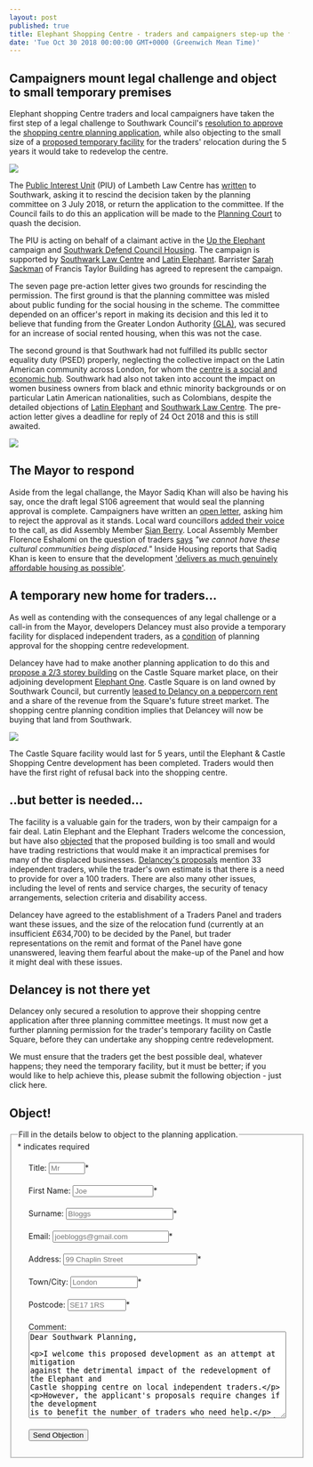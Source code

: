 ```yaml
---
layout: post
published: true
title: Elephant Shopping Centre - traders and campaigners step-up the fight
date: 'Tue Oct 30 2018 00:00:00 GMT+0000 (Greenwich Mean Time)'
---
```


## Campaigners mount legal challenge and object to small temporary premises

Elephant shopping Centre traders and local campaigners have taken the first step of a legal challenge to Southwark Council's [resolution to approve](http://moderngov.southwark.gov.uk/mgAi.aspx?ID=49413) the [shopping centre planning application](https://planning.southwark.gov.uk/online-applications/simpleSearchResults.do?action=firstPage), while also objecting to the small size of a [proposed temporary facility](http://planbuild.southwark.gov.uk/documents/?GetDocument=%7b%7b%7b!hAV0cqN%2bsOq%2febuFpH0spQ%3d%3d!%7d%7d%7d) for the traders' relocation during the 5 years it would take to redevelop the centre.

![](http://35percent.org/img/saveelephant.jpg)

The [Public Interest Unit](http://www.pilu.org.uk/paul-heron/) (PIU) of Lambeth Law Centre has [written](http://35percent.org/img/letterbeforeaction.pdf) to Southwark, asking it to rescind the decision taken by the planning committee on 3 July 2018, or return the application to the committee.  If the Council fails to do this an application will be made to the [Planning Court](https://www.gov.uk/courts-tribunals/planning-court) to quash the decision. 

The PIU is acting on behalf of a claimant active in the [Up the Elephant](https://twitter.com/UpTheElephant_) campaign and [Southwark Defend Council Housing](https://www.facebook.com/southwarkdch/).  The campaign is supported by [Southwark Law Centre](http://www.southwarklawcentre.org.uk/index.php?option=com_content&view=article&id=71&Itemid=78) and [Latin Elephant](http://latinelephant.org/).  Barrister [Sarah Sackman](https://www.ftbchambers.co.uk/barristers/sarah-sackman) of Francis Taylor Building has agreed to represent the campaign.

The seven page pre-action letter gives two grounds for rescinding the permission. The first ground is that the planning committee was misled about public funding for the social housing in the scheme. The committee depended on an officer's report in making its decision and this led it to believe that funding from the Greater London Authority [(GLA)](https://www.london.gov.uk/), was secured for an increase of social rented housing, when this was not the case.

The second ground is that Southwark had not fulfilled its publIc sector equality duty (PSED) properly, neglecting the collective impact on the Latin American community across London, for whom the [centre is a social and economic hub](http://eprints.lse.ac.uk/90160/).  Southwark had also not taken into account the impact on women business owners from black and ethnic minority backgrounds or on particular Latin American nationalities, such as Colombians, despite the detailed objections of [Latin Elephant](http://latinelephant.org/update-on-ec-relocation-strategy-le-comments/) and [Southwark Law Centre](http://planbuild.southwark.gov.uk/documents/?GetDocument=%7b%7b%7b!%2b3vgsnFhgtxRNSSWoQ1w3w%3d%3d!%7d%7d%7d). The pre-action letter gives a deadline for reply of 24 Oct 2018 and this is still awaited.

![](http://35percent.org/img/traderscomp.jpeg)

## The Mayor to respond

Aside from the legal challange, the Mayor Sadiq Khan will also be having his say, once the draft legal S106 agreement that would seal the planning approval is complete.  Campaigners have written an [open letter](https://twitter.com/UpTheElephant_), asking him to reject the approval as it stands. Local ward councillors [added their voice](https://www.southwarknews.co.uk/news/ward-councillors-call-on-sadiq-khan-to-fix-moral-and-policy-failings-in-approved-elephant-and-castle-regeneration-plans/) to the call, as did Assembly Member [Sian Berry](www.southwarkgreenparty.org.uk/call_in_the_elephant_decision_says_sian).  Local Assembly Member Florence Eshalomi on the question of traders [says](https://twitter.com/se1/status/1054823139421630464) _"we cannot have these cultural communities being displaced."_ Inside Housing reports that Sadiq Khan is keen to ensure that the development ['delivers as much genuinely affordable housing as possible'](https://www.insidehousing.co.uk/news/news/khan-keen-for-elephant--castle-development-to-deliver-affordable-housing-58462). 

## A temporary new home for traders...

As well as contending with the consequences of any legal challenge or a call-in from the Mayor, developers Delancey must also provide a temporary facility for displaced independent traders, as a [condition](http://moderngov.southwark.gov.uk/mgAi.aspx?ID=49413) of planning approval for the shopping centre redevelopment.

Delancey have had to make another planning application to do this and [propose a 2/3 storey building](http://planbuild.southwark.gov.uk/documents/?GetDocument=%7b%7b%7b!hAV0cqN%2bsOq%2febuFpH0spQ%3d%3d!%7d%7d%7d) on the Castle Square market place, on their adjoining development [Elephant One](http://35percent.org/tribeca-square/).  Castle Square is on  land owned by Southwark Council, but currently [leased to Delancy on a peppercorn rent](http://35percent.org/2016-06-26-restricted-access-elephant-park/#elephant-parks) and a share of the revenue from the Square's future street market.  The shopping centre planning condition implies that Delancey will now be buying that land from Southwark.

![](http://35percent.org/img/tempboxpark.png)

The Castle Square facility would last for 5 years, until the Elephant & Castle Shopping Centre development has been completed. Traders would then have the first right of refusal back into the shopping centre.

## ..but better is needed...

The facility is a valuable gain for the traders, won by their campaign for a fair deal. Latin Elephant and the Elephant Traders welcome the concession, but have also [objected](https://planning.southwark.gov.uk/online-applications/applicationDetails.do?activeTab=neighbourComments&keyVal=_STHWR_DCAPR_9578882) that the proposed building is too small and would have trading restrictions that would make it an impractical premises for many of the displaced businesses. [Delancey's  proposals](http://planbuild.southwark.gov.uk/documents/?GetDocument=%7b%7b%7b!hAV0cqN%2bsOq%2febuFpH0spQ%3d%3d!%7d%7d%7d) mention 33 independent traders, while the trader's own estimate is that there is a need to provide for over a 100 traders. There are also many other issues, including the level of rents and service charges, the security of tenacy arrangements, selection criteria and disability access.

Delancey have agreed to the establishment of a Traders Panel and traders want these issues, and the size of the relocation fund (currently at an insufficient £634,700) to be decided by the Panel, but trader representations on the remit and format of the Panel have gone unanswered, leaving them fearful about the make-up of the Panel and how it might deal with these issues.

## Delancey is not there yet

Delancey only secured a resolution to approve their shopping centre application after three planning committee meetings.  It must now get a further planning permission for the trader's temporary facility on Castle Square, before they can undertake any shopping centre redevelopment. 

We must ensure that the traders get the best possible deal, whatever happens; they need the temporary facility, but it must be better; if you would like to help achieve this, please submit the following objection - just click here. 

## Object!
<form id="form5" action="https://thirtyfivepercent.herokuapp.com/" method="post"> 
<fieldset><legend>Fill in the details below to object to the planning application.</legend>
<div id="mc_embed_signup">
<div class="indicates-required"><span class="asterisk">*</span> indicates required</div>

<p class="first" style="margin:20px">
        <label for="name">Title:</label>
        <input type="text" name="title" id="title" size="5" placeholder="Mr" /><span class="asterisk">*</span>
  </p>

<p style="margin:20px">
        <label for="email">First Name:</label>
        <input type="text" name="firstname" id="firstname" size="15" placeholder="Joe"/><span class="asterisk">*</span>
  </p>

<p style="margin:20px">
        <label for="email">Surname:</label>
        <input type="text" name="surname" id="surname" size="21" placeholder="Bloggs"/><span class="asterisk">*</span>
  </p>

  <p style="margin:20px">
        <label for="email">Email:</label>
        <input type="text" name="email" id="email" size="23" placeholder="joebloggs@gmail.com"/><span class="asterisk">*</span>
  </p>

  <p style="margin:20px">
        <label for="address">Address:</label>
        <input type="text" name="address" id="address" size="27" placeholder="99 Chaplin Street"/><span class="asterisk">*</span>
  </p>

  <p style="margin:20px">
        <label for="address">Town/City:</label>
        <input type="text" name="city" id="city" size="12" placeholder="London"/><span class="asterisk">*</span>
  </p>

  <p style="margin:20px">
        <label for="postcode">Postcode:</label>
        <input type="text" name="postcode" id="postcode" size="10" placeholder="SE17 1RS"/><span class="asterisk">*</span>
  </p>


   <p style="margin:20px">
        <label for="message">Comment:</label>
        <textarea name="message" id="message" cols="55" rows="10">Dear Southwark Planning,

I welcome this proposed development as an attempt at mitigation against the detrimental impact of the redevelopment of the Elephant and Castle shopping centre on local independent traders.

However, the applicant's proposals require changes if the development is to benefit the number of traders who need help.

I therefore support the comments and suggestions made by the Elephant Traders Association and Latin Elephant for improvements to the applicant's proposals, and ask that before any planning permission is granted that the size of the facility be increased to accommodate all the displaced independent traders who require new premises and that the following should first be agreed with the traders;

-	the rents and service charge levels
-	secure tenancy arrangements
-	selection criteria, should they be needed 
-	hours of trade
-	disability access
- 	the remit and format of a Traders Panel that truly represents their interests
- 	a sufficient relocation fund


Yours sincerely,
</textarea>
  </p>

  <p class="submit" style="margin:20px"><button type="submit">Send Objection</button></p>


</div>
   </fieldset>
  </form>
